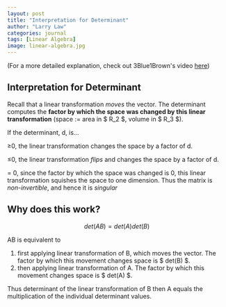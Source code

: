 ```yaml
---
layout: post
title: "Interpretation for Determinant"
author: "Larry Law"
categories: journal
tags: [Linear Algebra]
image: linear-algebra.jpg
---
```


(For a more detailed explanation, check out 3Blue1Brown's video [here](https://www.youtube.com/watch?v=Ip3X9LOh2dk&t=57s))

## Interpretation for Determinant

Recall that a linear transformation _moves_ the vector. The determinant computes the **factor by which the space was changed by this linear transformation** (space := area in \$ R_2 \$, volume in \$ R_3 \$).

If the determinant, d, is...

≥0, the linear transformation changes the space by a factor of d.

≤0, the linear transformation _flips_ and changes the space by a factor of d.

= 0, since the factor by which the space was changed is 0, this linear transformation squishes the space to one dimension. Thus the matrix is _non-invertible_, and hence it is _singular_

## Why does this work?

$$ det(AB) = det(A)det(B) $$

AB is equivalent to

1. first applying linear transformation of B, which moves the vector. The factor by which this movement changes space is \$ det(B) \$.
2. then applying linear transformation of A. The factor by which this movement changes space is \$ det(A) \$.

Thus determinant of the linear transformation of B then A equals the multiplication of the individual determinant values.
